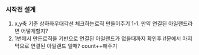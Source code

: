### 시작전 설계

1. x,y축 기준 상하좌우대각선 체크하는로직 만들어주기
   1-1. 만약 연결된 아일랜드라면 어떻게할지?
2. 1번메서 만든로직을 기반으로 연결된 아일랜드가 없을때까지 확인후 if문에서 마지막으로 연결된 아일랜드 일때? count++해주기
